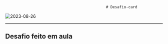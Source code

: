                                                  # Desafio-card


                                                 
![2023-08-26](https://github.com/RodrigoNet0/Desafio-card/assets/134714036/3acccc0a-4989-4e73-a8b9-c46975b2acc8)



---
Desafio feito em aula
---
